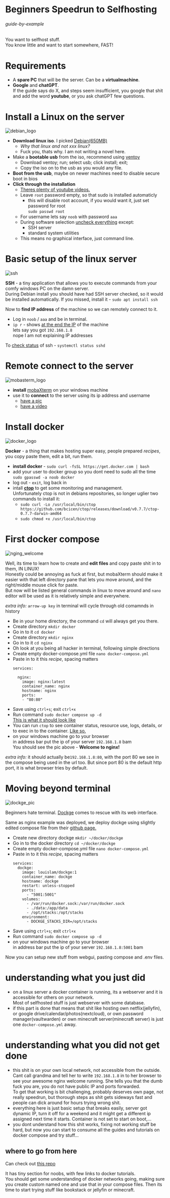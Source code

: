 # Beginners Speedrun to Selfhosting

###### guide-by-example

You want to selfhost stuff.<br>
You know little and want to start somewhere, FAST!

# Requirements

* A **spare PC** that will be the server. Can be a **virtualmachine**.
* **Google** and **chatGPT**.<br>
  If the guide says do X, and steps seem insufficient, 
  you google that shit and add the word **youtube**,
  or you ask chatGPT few questions.

# Install a Linux on the server

![debian_logo](https://i.imgur.com/LHdGx2S.png)

* **Download linux iso**. I picked [Debian\(650MB\)](https://www.debian.org/)
  * *Why that linux and not xxx linux?*<br>
  * Fuck you, thats why. I am not writing a novel here.
* Make a **bootable usb** from the iso, recommend using [ventoy](https://www.ventoy.net/en/doc_start.html)
  * Download ventoy; run; select usb; click install; exit;
  * Copy the iso on to the usb as you would any file.
* **Boot from the usb**, maybe on newer machines need to disable secure boot in bios
* **Click through the installation**
  * [Theres plenty of youtube videos.](https://youtu.be/rf3EN7e-34g?t=419)
  * Leave `root` password empty, so that sudo is installed automaticly
    * this will disable root account, if you would want it, just set password for root<br>
      `sudo passwd root`
  * For username lets say `noob` with password `aaa`
  * During software selection [uncheck everything](https://i.imgur.com/MKrPMx2.png)
    except:
      * SSH server
      * standard system utilities<br>
  * This means no graphical interface, just command line.

# Basic setup of the linux server

![ssh](https://i.imgur.com/ElFrBog.png)

**SSH** - a tiny application that allows you to execute commands from your comfy
windows PC on the damn server.<br>
During Debian install you should have had SSH server checked,
so it would be installed automatically.
If you missed, install it - `sudo apt install ssh`

Now to **find IP address** of the machine so we can remotely connect to it.

* Log in  `noob` / `aaa` and be in terminal.
* `ip r` - shows [at the end the IP](https://i.imgur.com/eGkYmKB.png) of the machine<br>
  lets say you got `192.168.1.8`<br>
  nope I am not explaining IP addresses

To [check status](https://i.imgur.com/frlyy6P.png) of ssh - `systemctl status sshd`

# Remote connect to the server

![mobasterm_logo](https://i.imgur.com/aBL85Tr.png)

* **install** [mobaXterm](https://mobaxterm.mobatek.net/) on your windows machine
* use it to **connect** to the server using its ip address and username
  * [have a pic](https://i.imgur.com/lhRGt1p.png)
  * [have a video](https://youtu.be/A7pHiPgW2u8&t=10s)

# Install docker

![docker_logo](https://i.imgur.com/6SS5lFj.png)

**Docker** - a thing that makes hosting super easy, people prepared *recipes*,
         you copy paste them, edit a bit, run them.

* **install docker** - `sudo curl -fsSL https://get.docker.com | bash`<br>
* add your user to docker group so you dont need to sudo all the time<br>
  `sudo gpasswd -a noob docker`
* log out - `exit`, log back in
* intall [**ctop**](https://github.com/bcicen/ctop) to get some monitoring and management.<br>
  Unfortunately ctop is not in debians repositories, so longer uglier two commands to install it:
  * `sudo curl -Lo /usr/local/bin/ctop https://github.com/bcicen/ctop/releases/download/v0.7.7/ctop-0.7.7-darwin-amd64`
  * `sudo chmod +x /usr/local/bin/ctop`

# First docker compose

![nging_welcome](https://i.imgur.com/Iv0B6bN.png)

Well, its time to learn how to create and **edit files** and copy paste shit
in to them, IN LINUX!<br>
Honestly could be annoying as fuck at first, but mobaXterm should make it easier
with that left directory pane that lets you move around,
and the right/middle mouse click for paste.<br>
But now will be listed general commands in linux to move around and
`nano` editor will be used as it is relatively simple and everywhere.

*extra info:* `arrow-up key` in terminal will cycle through old comamnds in history

* Be in your home directory, the command `cd` will always get you there.
* Create directory `mkdir docker`
* Go in to it `cd docker`
* Create directory `mkdir nginx`
* Go in to it `cd nginx`
* Oh look at you being all hacker in terminal, following simple directions
* Create empty docker-compose.yml file `nano docker-compose.yml`
* Paste in to it this *recipe*, spacing matters
  ```
  services:

    nginx:
      image: nginx:latest
      container_name: nginx
      hostname: nginx
      ports:
      - "80:80"
  ```
* Save using `ctrl+s`; exit `ctrl+x`
* Run command `sudo docker compose up -d`<br>
  [This is what it should look like](https://imgur.com/a/vtHYNr9)
* You can run `ctop` to see container status, resource use, logs,
  details, or to exec in to the container. [Like so.](https://imgur.com/a/ChGjk7i)
* on your windows machine go to your browser<br>
  in address bar put the ip of your server `192.168.1.8` bam<br>
  You should see the pic above - **Welcome to nginx!**

*extra info:* it should actually be`192.168.1.8:80`,
with the port 80 we see in the compose being used in the url too.
But since port 80 is the default http port, it is what browser tries by default.

# Moving beyond terminal

![dockge_pic](https://i.imgur.com/Vh0JN5F.png)

Beginners hate terminal.
[Dockge](https://github.com/louislam/dockge) comes to rescue with its web interface.

Same as nginx example was deployed, we deploy dockge
using slightly edited compose file from their
[github page.](https://github.com/louislam/dockge/blob/master/compose.yaml)

* Create new directory dockge `mkdir ~/docker/dockge`
* Go in to the docker directory `cd ~/docker/dockge`
* Create empty docker-compose.yml file `nano docker-compose.yml`
* Paste in to it this *recipe*, spacing matters
  ```
  services:
    dockge:
      image: louislam/dockge:1
      container_name: dockge
      hostname: dockge
      restart: unless-stopped
      ports:
        - "5001:5001"
      volumes:
        - /var/run/docker.sock:/var/run/docker.sock
        - ./data:/app/data
        - /opt/stacks:/opt/stacks
      environment:
        - DOCKGE_STACKS_DIR=/opt/stacks
  ```
* Save using `ctrl+s`; exit `ctrl+x`
* Run command `sudo docker compose up -d`<br>
* on your windows machine go to your browser<br>
  in address bar put the ip of your server `192.168.1.8:5001` bam<br>

Now you can setup new stuff from webgui, pasting compose and .env files.

# understanding what you just did 

* on a linux server a docker container is running, its a webserver and it is
  accessible for others on your network.<br>
  Most of selfhosted stuff is just webserver with some database.
* if this part is done that means that shit like hosting own netflix(jellyfin),
  or google drive/calendar/photos(nextcloud), or own password manager(vaultwarden)
  or own minecraft server(minecraft server) is just one `docker-compose.yml` away.

# understanding what you did not get done

* this shit is on your own local network, not accessible from the outside.
  Cant call grandma and tell her to write `192.168.1.8` in to her browser
  to see your awesome nginx welcome running.
  She tells you that the dumb fuck you are, you do not have public IP and ports
  forwarded.<br>
  To get that working is bit challenging, probably deserves own page,
  not really speedrun, but thorough steps as shit gets sideways fast and people
  can dick around for hours trying wrong shit.
* everything here is just basic setup that breaks easily,
  server got dynamic IP, turn it off for a weekend and it might get a different ip
  assigned next time it starts. Container is not set to start on boot,... 
* you dont understand how this shit works, fixing not working stuff be hard,
  but now you can start to consume all the guides and tutorials on
  docker compose and try stuff...

## where to go from here

Can check out [this repo](https://github.com/DoTheEvo/selfhosted-apps-docker)

It has tiny section for noobs, with few links to docker tutorials.<br>
You should get some understanding of docker networks going,
making sure you create custom named one and use that in your compose files.
Then its time to start trying stuff like bookstack or jellyfin or minecraft.
